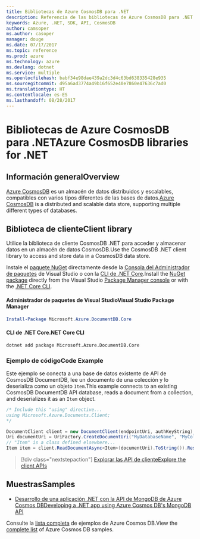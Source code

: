 ```yaml
---
title: Bibliotecas de Azure CosmosDB para .NET
description: Referencia de las bibliotecas de Azure CosmosDB para .NET
keywords: Azure, .NET, SDK, API, CosmosDB
author: camsoper
ms.author: casoper
manager: douge
ms.date: 07/17/2017
ms.topic: reference
ms.prod: azure
ms.technology: azure
ms.devlang: dotnet
ms.service: multiple
ms.openlocfilehash: babf34e98dae439a2dc3d4c63bd638335428e935
ms.sourcegitcommit: d95a6ad3774a49b16f652e40e7860e47636c7ad0
ms.translationtype: HT
ms.contentlocale: es-ES
ms.lasthandoff: 08/28/2017
---
```

# <a name="azure-cosmosdb-libraries-for-net"></a><span data-ttu-id="87075-104">Bibliotecas de Azure CosmosDB para .NET</span><span class="sxs-lookup"><span data-stu-id="87075-104">Azure CosmosDB libraries for .NET</span></span>

## <a name="overview"></a><span data-ttu-id="87075-105">Información general</span><span class="sxs-lookup"><span data-stu-id="87075-105">Overview</span></span>

<span data-ttu-id="87075-106">[Azure CosmosDB](https://docs.microsoft.com/azure/cosmos-db/introduction) es un almacén de datos distribuidos y escalables, compatibles con varios tipos diferentes de las bases de datos.</span><span class="sxs-lookup"><span data-stu-id="87075-106">[Azure CosmosDB](https://docs.microsoft.com/azure/cosmos-db/introduction) is a distributed and scalable data store, supporting multiple different types of databases.</span></span>

## <a name="client-library"></a><span data-ttu-id="87075-107">Biblioteca de cliente</span><span class="sxs-lookup"><span data-stu-id="87075-107">Client library</span></span>

<span data-ttu-id="87075-108">Utilice la biblioteca de cliente CosmosDB .NET para acceder y almacenar datos en un almacén de datos CosmosDB.</span><span class="sxs-lookup"><span data-stu-id="87075-108">Use the CosmosDB .NET client library to access and store data in a CosmosDB data store.</span></span>

<span data-ttu-id="87075-109">Instale el [paquete NuGet](https://www.nuget.org/packages/Microsoft.Azure.DocumentDB.Core) directamente desde la [Consola del Administrador de paquetes][PackageManager] de Visual Studio o con la [CLI de .NET Core][DotNetCLI].</span><span class="sxs-lookup"><span data-stu-id="87075-109">Install the [NuGet package](https://www.nuget.org/packages/Microsoft.Azure.DocumentDB.Core) directly from the Visual Studio [Package Manager console][PackageManager] or with the [.NET Core CLI][DotNetCLI].</span></span>

#### <a name="visual-studio-package-manager"></a><span data-ttu-id="87075-110">Administrador de paquetes de Visual Studio</span><span class="sxs-lookup"><span data-stu-id="87075-110">Visual Studio Package Manager</span></span>

```powershell
Install-Package Microsoft.Azure.DocumentDB.Core
```

#### <a name="net-core-cli"></a><span data-ttu-id="87075-111">CLI de .NET Core</span><span class="sxs-lookup"><span data-stu-id="87075-111">.NET Core CLI</span></span>

```bash
dotnet add package Microsoft.Azure.DocumentDB.Core
```

### <a name="code-example"></a><span data-ttu-id="87075-112">Ejemplo de código</span><span class="sxs-lookup"><span data-stu-id="87075-112">Code Example</span></span>

<span data-ttu-id="87075-113">Este ejemplo se conecta a una base de datos existente de API de CosmosDB DocumentDB, lee un documento de una colección y lo deserializa como un objeto `Item`.</span><span class="sxs-lookup"><span data-stu-id="87075-113">This example connects to an existing CosmosDB DocumentDB API database, reads a document from a collection, and deserializes it as an `Item` object.</span></span>

```csharp
/* Include this "using" directive...
using Microsoft.Azure.Documents.Client;
*/

DocumentClient client = new DocumentClient(endpointUri, authKeyString);
Uri documentUri = UriFactory.CreateDocumentUri("MyDatabaseName", "MyCollectionName", "DocumentId");
// "Item" is a class defined elsewhere...
Item item = client.ReadDocumentAsync<Item>(documentUri).ToString()).Result;
```

> [!div class="nextstepaction"]
> [<span data-ttu-id="87075-114">Explorar las API de cliente</span><span class="sxs-lookup"><span data-stu-id="87075-114">Explore the client APIs</span></span>](/dotnet/api/overview/azure/cosmosdb/client)

## <a name="samples"></a><span data-ttu-id="87075-115">Muestras</span><span class="sxs-lookup"><span data-stu-id="87075-115">Samples</span></span>

* [<span data-ttu-id="87075-116">Desarrollo de una aplicación .NET con la API de MongoDB de Azure Cosmos DB</span><span class="sxs-lookup"><span data-stu-id="87075-116">Developing a .NET app using Azure Cosmos DB's MongoDB API</span></span>](https://azure.microsoft.com/en-us/resources/samples/azure-cosmos-db-mongodb-dotnet-getting-started/)

<span data-ttu-id="87075-117">Consulte la [lista completa](https://azure.microsoft.com/en-us/resources/samples/?platform=dotnet&term=cosmosdb) de ejemplos de Azure Cosmos DB.</span><span class="sxs-lookup"><span data-stu-id="87075-117">View the [complete list](https://azure.microsoft.com/en-us/resources/samples/?platform=dotnet&term=cosmosdb) of Azure Cosmos DB samples.</span></span>

[PackageManager]: https://docs.microsoft.com/nuget/tools/package-manager-console
[DotNetCLI]: https://docs.microsoft.com/en-us/dotnet/core/tools/dotnet-add-package
